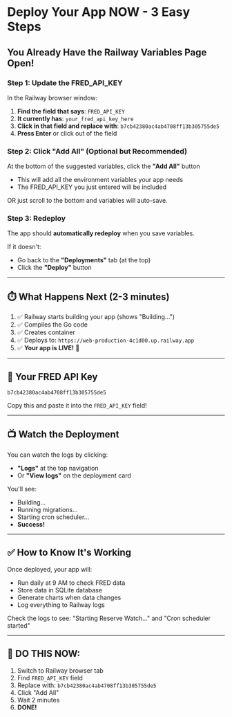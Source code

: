 # Deploy Your App NOW - 3 Easy Steps

## You Already Have the Railway Variables Page Open!

### Step 1: Update the FRED_API_KEY
In the Railway browser window:

1. **Find the field that says**: `FRED_API_KEY`
2. **It currently has**: `your_fred_api_key_here`
3. **Click in that field and replace with**: `b7cb42380ac4ab4708ff13b305755de5`
4. **Press Enter** or click out of the field

### Step 2: Click "Add All" (Optional but Recommended)
At the bottom of the suggested variables, click the **"Add All"** button
- This will add all the environment variables your app needs
- The FRED_API_KEY you just entered will be included

OR just scroll to the bottom and variables will auto-save.

### Step 3: Redeploy
The app should **automatically redeploy** when you save variables.

If it doesn't:
- Go back to the **"Deployments"** tab (at the top)
- Click the **"Deploy"** button

---

## ⏱️ What Happens Next (2-3 minutes)

1. ✅ Railway starts building your app (shows "Building...")
2. ✅ Compiles the Go code
3. ✅ Creates container
4. ✅ Deploys to: `https://web-production-4c1d00.up.railway.app`
5. ✅ **Your app is LIVE!** 🎉

---

## 🎯 Your FRED API Key

```
b7cb42380ac4ab4708ff13b305755de5
```

Copy this and paste it into the `FRED_API_KEY` field!

---

## 📺 Watch the Deployment

You can watch the logs by clicking:
- **"Logs"** at the top navigation
- Or **"View logs"** on the deployment card

You'll see:
- Building...
- Running migrations...
- Starting cron scheduler...
- **Success!**

---

## ✅ How to Know It's Working

Once deployed, your app will:
- Run daily at 9 AM to check FRED data
- Store data in SQLite database
- Generate charts when data changes
- Log everything to Railway logs

Check the logs to see: "Starting Reserve Watch..." and "Cron scheduler started"

---

## 🚀 DO THIS NOW:

1. Switch to Railway browser tab
2. Find `FRED_API_KEY` field
3. Replace with: `b7cb42380ac4ab4708ff13b305755de5`
4. Click "Add All"
5. Wait 2 minutes
6. **DONE!**


